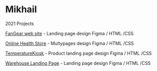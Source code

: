 # Mikhail
2021 Projects


[FanGear web site](decomikle.github.io/FanGear/index.html) - Landing page design Figma / HTML /CSS

[Online Health Store](decomikle.github.io/OnlineStore/index.html) - Multypages design Figma / HTML /CSS

[TemperatureKiosk](decomikle.github.io/TemperatureKiosk/index.html) - Product landing page design Figma / HTML /CSS

[Warehouse Landing Page](decomikle.github.io/warehouse/index.html) - Landing page design Figma / HTML /CSS

